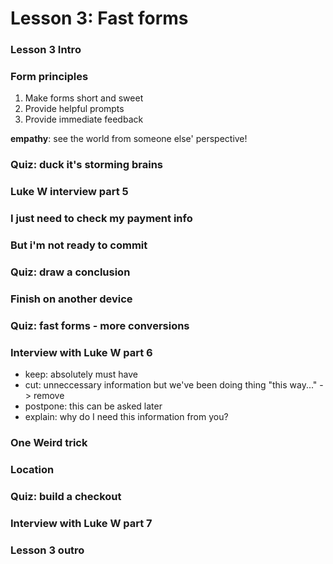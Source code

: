 # Lesson 3: Fast forms

### Lesson 3 Intro
### Form principles
1. Make forms short and sweet
2. Provide helpful prompts
3. Provide immediate feedback

**empathy**: see the world from someone else' perspective!

### Quiz: duck it's storming brains
### Luke W interview part 5
### I just need to check my payment info
### But i'm not ready to commit
### Quiz: draw a conclusion
### Finish on another device
### Quiz: fast forms - more conversions
### Interview with Luke W part 6
* keep: absolutely must have
* cut: unneccessary information but we've been doing thing "this way..." -> remove
* postpone: this can be asked later
* explain: why do I need this information from you?

### One Weird trick
### Location
### Quiz: build a checkout
### Interview with Luke W part 7
### Lesson 3 outro
